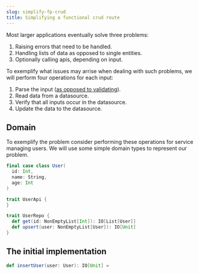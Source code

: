 ```yaml
---
slug: simplify-fp-crud
title: Simplifying a functional crud route
---
```


Most larger applications eventually solve three problems:
1. Raising errors that need to be handled.
2. Handling lists of data as opposed to single entities.
3. Optionally calling apis, depending on input.

To exemplify what issues may arrise when dealing with such problems, we will perform four operations for each input:
1. Parse the input ([as opposed to validating](https://lexi-lambda.github.io/blog/2019/11/05/parse-don-t-validate/)).
2. Read data from a datasource.
3. Verify that all inputs occur in the datasource.
4. Update the data to the datasource.

## Domain
To exemplify the problem consider performing these operations for service managing users.
We will use some simple domain types to represent our problem.
```scala
final case class User(
  id: Int,
  name: String,
  age: Int
)

trait UserApi {
}

trait UserRepo {
  def get(id: NonEmptyList[Int]): IO[List[User]]
  def upsert(user: NonEmptyList[User]): IO[Unit]
}
```

## The initial implementation
```scala
def insertUser(user: User): IO[Unit] = 
```
